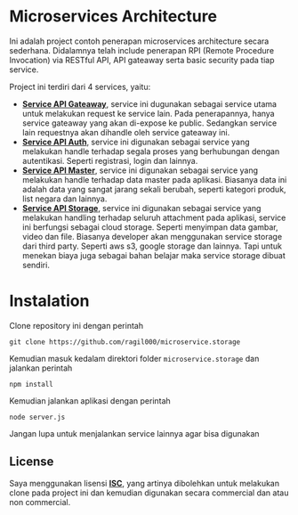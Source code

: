 # Microservices Architecture

Ini adalah project contoh penerapan microservices architecture secara sederhana. Didalamnya telah include penerapan RPI (Remote Procedure Invocation) via RESTful API, API gateaway serta basic security pada tiap service.

Project ini terdiri dari 4 services, yaitu:
- **[Service API Gateaway](https://github.com/ragil000/microservice.gateaway)**, service ini dugunakan sebagai service utama untuk melakukan request ke service lain. Pada penerapannya, hanya service gateaway yang akan di-expose ke public. Sedangkan service lain requestnya akan dihandle oleh service gateaway ini.
- **[Service API Auth](https://github.com/ragil000/microservice.auth)**, service ini digunakan sebagai service yang melakukan handle terhadap segala proses yang berhubungan dengan autentikasi. Seperti registrasi, login dan lainnya.
- **[Service API Master](https://github.com/ragil000/microservice.master)**, service ini digunakan sebagai service yang melakukan handle terhadap data master pada aplikasi. Biasanya data ini adalah data yang sangat jarang sekali berubah, seperti kategori produk, list negara dan lainnya.
- **[Service API Storage](https://github.com/ragil000/microservice.storage)**, service ini digunakan sebagai service yang melakukan handling terhadap seluruh attachment pada aplikasi, service ini berfungsi sebagai cloud storage. Seperti menyimpan data gambar, video dan file. Biasanya developer akan menggunakan service storage dari third party. Seperti aws s3, google storage dan lainnya. Tapi untuk menekan biaya juga sebagai bahan belajar maka service storage dibuat sendiri.

# Instalation

Clone repository ini dengan perintah

    git clone https://github.com/ragil000/microservice.storage
Kemudian masuk kedalam direktori folder `microservice.storage` dan jalankan perintah

    npm install
Kemudian jalankan aplikasi dengan perintah

    node server.js
Jangan lupa untuk menjalankan service lainnya agar bisa digunakan

## License

Saya menggunakan lisensi **[ISC](https://opensource.org/licenses/ISC)**, yang artinya dibolehkan untuk melakukan clone pada project ini dan kemudian digunakan secara commercial dan atau non commercial.
